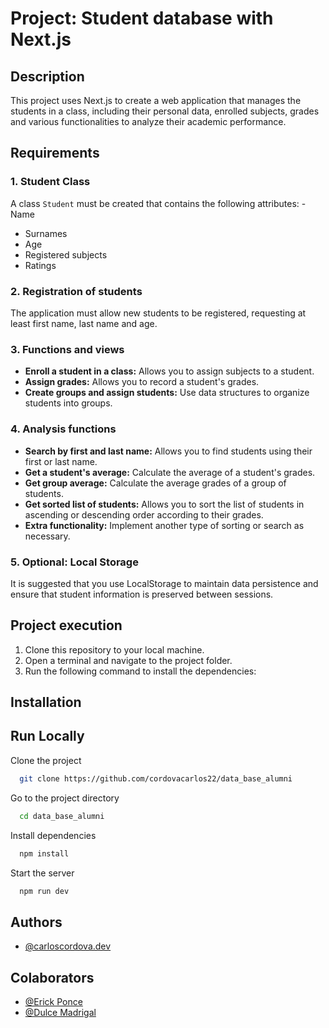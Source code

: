 # Project: Student database with Next.js

## Description

This project uses Next.js to create a web application that manages the students in a class, including their personal data, enrolled subjects, grades and various functionalities to analyze their academic performance.

## Requirements

### 1. Student Class

A class `Student` must be created that contains the following attributes:
-Name

- Surnames
- Age
- Registered subjects
- Ratings

### 2. Registration of students

The application must allow new students to be registered, requesting at least first name, last name and age.

### 3. Functions and views

- **Enroll a student in a class:** Allows you to assign subjects to a student.
- **Assign grades:** Allows you to record a student's grades.
- **Create groups and assign students:** Use data structures to organize students into groups.

### 4. Analysis functions

- **Search by first and last name:** Allows you to find students using their first or last name.
- **Get a student's average:** Calculate the average of a student's grades.
- **Get group average:** Calculate the average grades of a group of students.
- **Get sorted list of students:** Allows you to sort the list of students in ascending or descending order according to their grades.
- **Extra functionality:** Implement another type of sorting or search as necessary.

### 5. Optional: Local Storage

It is suggested that you use LocalStorage to maintain data persistence and ensure that student information is preserved between sessions.

## Project execution

1. Clone this repository to your local machine.
2. Open a terminal and navigate to the project folder.
3. Run the following command to install the dependencies:

## Installation

## Run Locally

Clone the project

```bash
  git clone https://github.com/cordovacarlos22/data_base_alumni
```

Go to the project directory

```bash
  cd data_base_alumni
```

Install dependencies

```bash
  npm install
```

Start the server

```bash
  npm run dev
```

## Authors

- [@carloscordova.dev](https://github.com/cordovacarlos22)

## Colaborators

- [@Erick Ponce](https://github.com/ErickPonceLIV)
- [@Dulce Madrigal](https://github.com/ErickPonceLIV)

